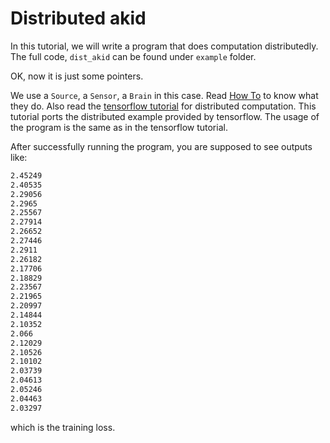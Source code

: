 # Distributed akid

In this tutorial, we will write a program that does computation distributedly.
The full code, `dist_akid` can be found under `example` folder.

OK, now it is just some pointers.

We use a `Source`, a `Sensor`, a `Brain` in this case. Read
[How To](../../how_tos/index.html) to know what they do. Also read the
[tensorflow tutorial](https://www.tensorflow.org/versions/r0.11/how_tos/distributed/index.html#distributed-tensorflow)
for distributed computation. This tutorial ports the distributed example
provided by tensorflow. The usage of the program is the same as in the
tensorflow tutorial.

After successfully running the program, you are supposed to see outputs like:

```bash
2.45249
2.40535
2.29056
2.2965
2.25567
2.27914
2.26652
2.27446
2.2911
2.26182
2.17706
2.18829
2.23567
2.21965
2.20997
2.14844
2.10352
2.066
2.12029
2.10526
2.10102
2.03739
2.04613
2.05246
2.04463
2.03297
```

which is the training loss.
